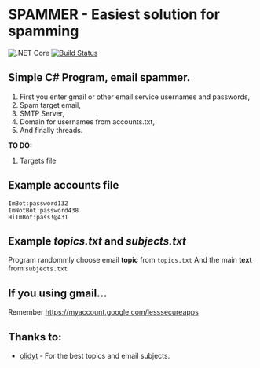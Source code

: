 
# SPAMMER - Easiest solution for spamming
![.NET Core](https://github.com/suchy2020/SPAMMER/workflows/.NET%20Core/badge.svg?branch=master)
[![Build Status](https://travis-ci.org/Wegiel-Studio/SPAMMER.svg?branch=master)](https://travis-ci.org/Wegiel-Studio/SPAMMER)

## Simple C# Program, email spammer.

 1. First you enter gmail or other email service usernames and passwords,
 2. Spam target email,
 3. SMTP Server,
 4. Domain for usernames from accounts.txt,
 5. And finally threads.

**TO DO:**
 1. Targets file

## Example accounts file

    ImBot:password132
    ImNotBot:password438
    HiImBot:pass!@431
 
 ## Example *topics.txt* and *subjects.txt*
 Program randommly choose email **topic** from `topics.txt`
 And the main **text** from `subjects.txt`
  ## If you using gmail...
 Remember https://myaccount.google.com/lesssecureapps
 ## Thanks to:
 - [olidyt](https://github.com/olidyt) - For the best topics and email subjects.
